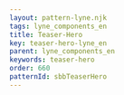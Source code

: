 ```yaml
---
layout: pattern-lyne.njk
tags: lyne_components_en
title: Teaser-Hero
key: teaser-hero-lyne_en
parent: lyne_components_en
keywords: teaser-hero
order: 660
patternId: sbbTeaserHero
---
```

